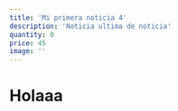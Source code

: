 ```yaml
---
title: 'Mi primera noticia 4'
description: 'Noticia ultima de noticia'
quantity: 0
price: 45
image: ''
---
```

# Holaaa